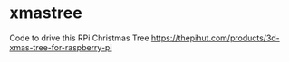 # xmastree
Code to drive this RPi Christmas Tree https://thepihut.com/products/3d-xmas-tree-for-raspberry-pi
